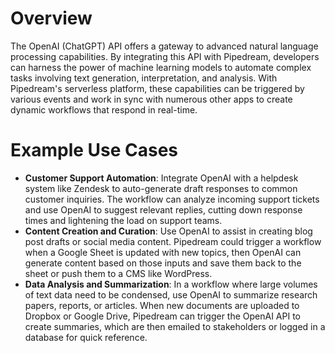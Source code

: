 # Overview

The OpenAI (ChatGPT) API offers a gateway to advanced natural language processing capabilities. By integrating this API with Pipedream, developers can harness the power of machine learning models to automate complex tasks involving text generation, interpretation, and analysis. With Pipedream's serverless platform, these capabilities can be triggered by various events and work in sync with numerous other apps to create dynamic workflows that respond in real-time.

# Example Use Cases

- **Customer Support Automation**: Integrate OpenAI with a helpdesk system like Zendesk to auto-generate draft responses to common customer inquiries. The workflow can analyze incoming support tickets and use OpenAI to suggest relevant replies, cutting down response times and lightening the load on support teams.
- **Content Creation and Curation**: Use OpenAI to assist in creating blog post drafts or social media content. Pipedream could trigger a workflow when a Google Sheet is updated with new topics, then OpenAI can generate content based on those inputs and save them back to the sheet or push them to a CMS like WordPress.
- **Data Analysis and Summarization**: In a workflow where large volumes of text data need to be condensed, use OpenAI to summarize research papers, reports, or articles. When new documents are uploaded to Dropbox or Google Drive, Pipedream can trigger the OpenAI API to create summaries, which are then emailed to stakeholders or logged in a database for quick reference.
